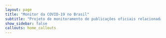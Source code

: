 ```yaml
---
layout: page
title: "Monitor da COVID-19 no Brasil"
subtitle: "Projeto de monitoramento de publicações oficiais relacionadas a COVID-19 no Brasil"
show_sidebar: false
callouts: home_callouts
---
```

